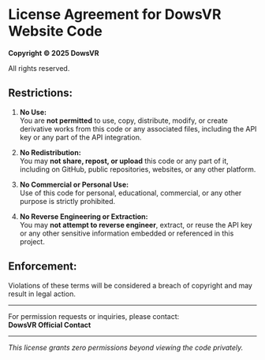 # License Agreement for DowsVR Website Code

**Copyright © 2025 DowsVR**

All rights reserved.

## Restrictions:

1. **No Use:**  
   You are **not permitted** to use, copy, distribute, modify, or create derivative works from this code or any associated files, including the API key or any part of the API integration.

2. **No Redistribution:**  
   You may **not share, repost, or upload** this code or any part of it, including on GitHub, public repositories, websites, or any other platform.

3. **No Commercial or Personal Use:**  
   Use of this code for personal, educational, commercial, or any other purpose is strictly prohibited.

4. **No Reverse Engineering or Extraction:**  
   You may **not attempt to reverse engineer**, extract, or reuse the API key or any other sensitive information embedded or referenced in this project.

## Enforcement:

Violations of these terms will be considered a breach of copyright and may result in legal action.

---

For permission requests or inquiries, please contact:  
**DowsVR Official Contact**

---

*This license grants zero permissions beyond viewing the code privately.*
